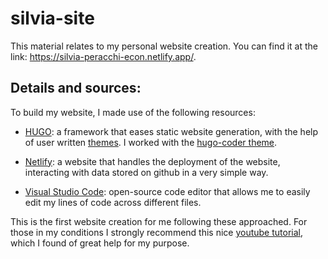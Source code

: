 # silvia-site

This material relates to my personal website creation.
You can find it at the link:
https://silvia-peracchi-econ.netlify.app/.


## Details and sources:
To build my website, I made use of the following resources:

- [HUGO](https://gohugo.io/): a framework that eases static website generation, with the help of user written [themes](https://themes.gohugo.io/themes/).
I worked with the [hugo-coder theme](https://github.com/luizdepra/hugo-coder).

- [Netlify](https://www.netlify.com/): a website that handles the deployment of the website, interacting with data stored on github in a very simple way.

- [Visual Studio Code](https://code.visualstudio.com/): open-source code editor that allows me to easily edit my lines of code across different files.



This is the first website creation for me following these approached. 
For those in my conditions I strongly recommend this nice [youtube tutorial](https://www.youtube.com/watch?v=hjD9jTi_DQ4), which I found of great help for my purpose.

